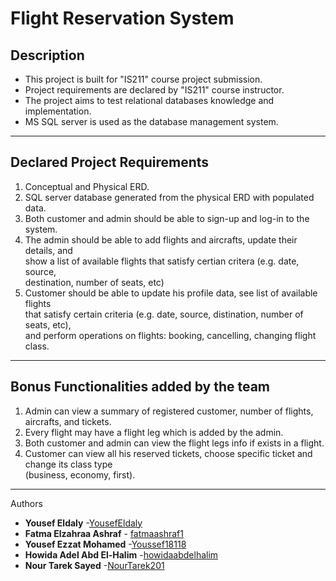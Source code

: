 # Flight Reservation System
## Description
* This project is built for "IS211" course project submission.  
* Project requirements are declared by "IS211" course instructor.  
* The project aims to test relational databases knowledge and implementation.  
* MS SQL server is used as the database management system.  
---
## Declared Project Requirements  
1. Conceptual and Physical ERD.  
2. SQL server database generated from the physical ERD with populated data.  
3. Both customer and admin should be able to sign-up and log-in to the system.  
4. The admin should be able to add flights and aircrafts, update their details, and  
   show a list of available flights that satisfy certian critera (e.g. date, source,  
   destination, number of seats, etc)  
5. Customer should be able to update his profile data, see list of available flights  
   that satisfy certain criteria (e.g. date, source, distination, number of seats, etc),  
   and perform operations on flights: booking, cancelling, changing flight class.  
---
## Bonus Functionalities added by the team  
1. Admin can view a summary of registered customer, number of flights, aircrafts, and tickets.  
2. Every flight may have a flight leg which is added by the admin.  
3. Both customer and admin can view the flight legs info if exists in a flight.
4. Customer can view all his reserved tickets, choose specific ticket and change its class type  
   (business, economy, first).  
---
Authors
* **Yousef Eldaly** -[YousefEldaly](https://github.com/YousefEldaly)  
* **Fatma Elzahraa Ashraf** - [fatmaashraf1](https://github.com/fatmaashraf1)  
* **Yousef Ezzat Mohamed** -[Youssef18118](https://github.com/Youssef18118)  
* **Howida Adel Abd El-Halim** -[howidaabdelhalim](https://github.com/howidaabdelhalim)
* **Nour Tarek Sayed** -[NourTarek201](https://github.com/NourTarek201)
